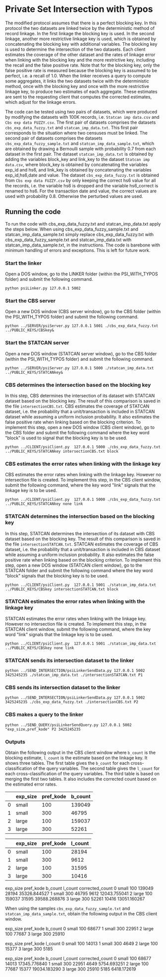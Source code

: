 
# Private Set Intersection with Typos

The modified protocol assumes that there is a perfect blocking key. In this protocol the two datasets are linked twice by the deterministic method of record linkage. In the first linkage the blocking key is used. In the second linkage, another more restrictive linkage key is used, which is obtained by concatenating the blocking key with additional variables. The blocking key is used to determine the intersection of the two datasets. Each client estimates the coverage of the other dataset and the rates of linkage error when linking with the blocking key and the more restrictive key, including the recall and the false positive rate. Note that for the blocking key, only the false positive rate is measured because the blocking key is assumed to be perfect, i.e. a recall of 1.0. When the linker receives a query to compute some aggregates, it links the two datasets twice with the deterministic method, once with the blocking key and once with the more restrictive linkage key, to produce two estimates of each aggregate. These estimates are sent to the requesting client that computes the corrected estimates, which adjust for the linkage errors. 

The code can be tested using two pairs of datasets, which were produced by modifying the datasets with 100K records, i.e. `Statcan imp data.csv` and `Cbs exp data FUZZY.csv`. The first pair of datasets comprises the datasets `cbs_exp_data_fuzzy.txt` and `statcan_imp_data.txt`. This first pair corresponds to the situation where two censuses must be linked. The second pair of datasets comprises the datasets `cbs_exp_data_fuzzy_sample.txt` and `statcan_imp_data_sample.txt`, which are obtained by drawing a Bernoulli sample with probability 0.7 from each dataset in the first pair. The dataset `statcan_imp_data.txt` is obtained by adding the variables block_key and link_key to the dataset `Statcan imp data.csv`, where block_key is obtained by concatenating the variables exp_id and hs6, and link_key is obtained by concatenating the variables exp_id,hs6,date and value. The dataset `cbs_exp_data_fuzzy.txt` is obtained from `Cbs exp data FUZZY.csv` by only keeping the correct hs6 value for all the records, i.e. the variable hs6 is dropped and the variable hs6_correct is renamed to hs6. For the transaction date and value, the correct values are used with probability 0.8. Otherwise the perturbed values are used.

## Running the code

To run the code with cbs_exp_data_fuzzy.txt and statcan_imp_data.txt apply the steps below. When using cbs_exp_data_fuzzy_sample.txt and statcan_imp_data_sample.txt simply replace cbs_exp_data_fuzzy.txt with cbs_exp_data_fuzzy_sample.txt and statcan_imp_data.txt with statcan_imp_data_sample.txt, in the instructions. The code is barebone with minimum handling of errors and exceptions. This is left for future work.

### Start the linker

Open a DOS window, go to the LINKER folder (within the PSI_WITH_TYPOS folder) and submit the following command.

`python psiLinker.py 127.0.0.1 5002`

### Start the CBS server

Open a new DOS window (CBS server window), go to the CBS folder (within the PSI_WITH_TYPOS folder) and submit the following command.

`python ../SERVER/psiServer.py 127.0.0.1 5001 ./cbs_exp_data_fuzzy.txt ../PUBLIC_KEYS/CBSkey&`

### Start the STATCAN server

Open a new DOS window (STATCAN server window), go to the CBS folder (within the PSI_WITH_TYPOS folder) and submit the following command.

`python ../SERVER/psiServer.py 127.0.0.1 5000 ./statcan_imp_data.txt ../PUBLIC_KEYS/STATCANkey&`

### CBS determines the intersection based on the blocking key

In this step, CBS determines the intersection of its dataset with STATCAN dataset based on the blocking key. The result of this comparison is saved in the file `intersectionCBS.txt`. CBS estimates the coverage of STATCAN dataset, i.e. the probability that a unit/transaction is included in STATCAN dataset while assuming a uniform inclusion probability. It also estimates the false positive rate when linking based on the blocking criterion. To implement this step, open a new DOS window (CBS client window), go to the CBS folder and submit the following command  where the key word "block" is used to signal that the blocking key is to be used.

`python ../CLIENT/psiClient.py  127.0.0.1 5000 ./cbs_exp_data_fuzzy.txt ../PUBLIC_KEYS/STATCANkey intersectionCBS.txt block`

### CBS estimates the error rates when linking with the linkage key

CBS estimates the error rates when linking with the linkage key. However no intersection file is created. To implement this step, in the CBS client window, submit the following command, where the key word "link" signals that the linkage key is to be used.

`python ../CLIENT/psiClient.py  127.0.0.1 5000 ./cbs_exp_data_fuzzy.txt ../PUBLIC_KEYS/STATCANkey none link`

### STATCAN determines the intersection based on the blocking key

In this step, STATCAN determines the intersection of its dataset with CBS dataset based on the blocking key. The result of this comparison is saved in the file `intersectionSTATCAN.txt`. STATCAN estimates the coverage of CBS dataset, i.e. the probability that a unit/transaction is included in CBS dataset while assuming a uniform inclusion probability. It also estimates the false positive rate when linking based on the blocking criterion. To implement this step, open a new DOS window (STATCAN client window), go to the STATCAN folder and submit the following command  where the key word "block" signals that the blocking key is to be used.

`python ../CLIENT/psiClient.py  127.0.0.1 5001 ./statcan_imp_data.txt ../PUBLIC_KEYS/CBSkey intersectionSTATCAN.txt block`

### STATCAN estimates the error rates when linking with the linkage key

STATCAN estimates the error rates when linking with the linkage key. However no intersection file is created. To implement this step, in the STATCAN client window, submit the following command, where the key word "link" signals that the linkage key is to be used.

`python ../CLIENT/psiClient.py  127.0.0.1 5001 ./statcan_imp_data.txt ../PUBLIC_KEYS/CBSkey none link`

### STATCAN sends its intersection dataset to the linker

`python ../SEND_INTERSECTION/psiLinkerSendData.py 127.0.0.1 5002 3425245235 ./statcan_imp_data.txt ./intersectionSTATCAN.txt P1`

### CBS sends its intersection dataset to the linker

`python ../SEND_INTERSECTION/psiLinkerSendData.py 127.0.0.1 5002 3425245235 ./cbs_exp_data_fuzzy.txt ./intersectionCBS.txt P2`

### CBS makes a query to the linker

`python ../SEND_QUERY/psiLinkerSendQuery.py 127.0.0.1 5002 "exp_size,pref_kode" P2 3425245235`

### Outputs

Obtain the following output in the CBS client window where `b_count` is the blocking estimate, `l_count` is the estimate based on the linkage key. It shows three tables. The first table gives the `b_count` for each cross-classification of the query variables. The second table gives the `l_count` for each cross-classification of the query variables. The third table is based on merging the first two tables. It also includes the corrected count based on the estimated error rates.

|     | exp_size |  pref_kode |  b_count |
|-----|----------|------------|----------|
|0    | small    |  100       |  139049  |
|1    | small    |  300       |  46795   |
|2    | large    |  100       |  159037  |
|3    | large    |  300       |  52261   |


|    | exp_size  | pref_kode  | l_count |
|----|-----------|------------|---------|
|0   | small     | 100        | 28194   |
|1   | small     | 300        | 9612    |
|2   | large     | 100        | 31595   |
|3   | large     | 300        | 10416   |

  exp_size   pref_kode   b_count  l_count  corrected_count
0     small         100   139049    28194     35326.844527
1     small         300    46795     9612     12043.755041
2     large         100   159037    31595     39588.268876
3     large         300    52261    10416     13051.160267

When using the samples `cbs_exp_data_fuzzy_sample.txt` and `statcan_imp_data_sample.txt`, obtain the following output in the CBS client window.

  exp_size   pref_kode   b_count
0     small         100    68677
1     small         300    22951
2     large         100    77687
3     large         300    25910

  exp_size   pref_kode   l_count
0     small         100    14013
1     small         300     4649
2     large         100    15377
3     large         300     5185

  exp_size   pref_kode   b_count  l_count  corrected_count
0     small         100    68677    14013     17345.776840
1     small         300    22951     4649      5754.693251
2     large         100    77687    15377     19034.183290
3     large         300    25910     5185      6418.172619